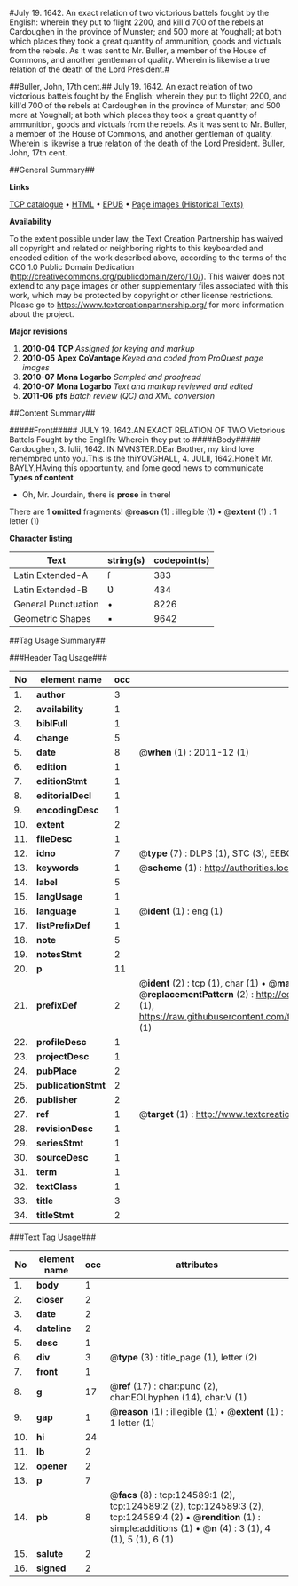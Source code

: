 #July 19. 1642. An exact relation of two victorious battels fought by the English: wherein they put to flight 2200, and kill'd 700 of the rebels at Cardoughen in the province of Munster; and 500 more at Youghall; at both which places they took a great quantity of ammunition, goods and victuals from the rebels. As it was sent to Mr. Buller, a member of the House of Commons, and another gentleman of quality. Wherein is likewise a true relation of the death of the Lord President.#

##Buller, John, 17th cent.##
July 19. 1642. An exact relation of two victorious battels fought by the English: wherein they put to flight 2200, and kill'd 700 of the rebels at Cardoughen in the province of Munster; and 500 more at Youghall; at both which places they took a great quantity of ammunition, goods and victuals from the rebels. As it was sent to Mr. Buller, a member of the House of Commons, and another gentleman of quality. Wherein is likewise a true relation of the death of the Lord President.
Buller, John, 17th cent.

##General Summary##

**Links**

[TCP catalogue](http://www.ota.ox.ac.uk/tcp/)  • 
[HTML](http://tei.it.ox.ac.uk/tcp/Texts-HTML/free/A77/A77779.html)  • 
[EPUB](http://tei.it.ox.ac.uk/tcp/Texts-EPUB/free/A77/A77779.epub) • 
[Page images (Historical Texts)](https://historicaltexts.jisc.ac.uk/eebo-99872165e)

**Availability**

To the extent possible under law, the Text Creation Partnership has waived all copyright and related or neighboring rights to this keyboarded and encoded edition of the work described above, according to the terms of the CC0 1.0 Public Domain Dedication (http://creativecommons.org/publicdomain/zero/1.0/). This waiver does not extend to any page images or other supplementary files associated with this work, which may be protected by copyright or other license restrictions. Please go to https://www.textcreationpartnership.org/ for more information about the project.

**Major revisions**

1. __2010-04__ __TCP__ *Assigned for keying and markup*
1. __2010-05__ __Apex CoVantage__ *Keyed and coded from ProQuest page images*
1. __2010-07__ __Mona Logarbo__ *Sampled and proofread*
1. __2010-07__ __Mona Logarbo__ *Text and markup reviewed and edited*
1. __2011-06__ __pfs__ *Batch review (QC) and XML conversion*

##Content Summary##

#####Front#####
JULY 19. 1642.AN EXACT RELATION OF TWO Victorious Battels Fought by the Engliſh: Wherein they put to
#####Body#####
Cardoughen, 3. Iulii, 1642. IN MVNSTER.DEar Brother, my kind love remembred unto you.This is the thiYOVGHALL, 4. JULII, 1642.Honeſt Mr. BAYLY,HAving this opportunity, and ſome good news to communicate
**Types of content**

  * Oh, Mr. Jourdain, there is **prose** in there!

There are 1 **omitted** fragments! 
 @__reason__ (1) : illegible (1)  •  @__extent__ (1) : 1 letter (1)

**Character listing**


|Text|string(s)|codepoint(s)|
|---|---|---|
|Latin Extended-A|ſ|383|
|Latin Extended-B|Ʋ|434|
|General Punctuation|•|8226|
|Geometric Shapes|▪|9642|

##Tag Usage Summary##

###Header Tag Usage###

|No|element name|occ|attributes|
|---|---|---|---|
|1.|__author__|3||
|2.|__availability__|1||
|3.|__biblFull__|1||
|4.|__change__|5||
|5.|__date__|8| @__when__ (1) : 2011-12 (1)|
|6.|__edition__|1||
|7.|__editionStmt__|1||
|8.|__editorialDecl__|1||
|9.|__encodingDesc__|1||
|10.|__extent__|2||
|11.|__fileDesc__|1||
|12.|__idno__|7| @__type__ (7) : DLPS (1), STC (3), EEBO-CITATION (1), PROQUEST (1), VID (1)|
|13.|__keywords__|1| @__scheme__ (1) : http://authorities.loc.gov/ (1)|
|14.|__label__|5||
|15.|__langUsage__|1||
|16.|__language__|1| @__ident__ (1) : eng (1)|
|17.|__listPrefixDef__|1||
|18.|__note__|5||
|19.|__notesStmt__|2||
|20.|__p__|11||
|21.|__prefixDef__|2| @__ident__ (2) : tcp (1), char (1)  •  @__matchPattern__ (2) : ([0-9\-]+):([0-9IVX]+) (1), (.+) (1)  •  @__replacementPattern__ (2) : http://eebo.chadwyck.com/downloadtiff?vid=$1&page=$2 (1), https://raw.githubusercontent.com/textcreationpartnership/Texts/master/tcpchars.xml#$1 (1)|
|22.|__profileDesc__|1||
|23.|__projectDesc__|1||
|24.|__pubPlace__|2||
|25.|__publicationStmt__|2||
|26.|__publisher__|2||
|27.|__ref__|1| @__target__ (1) : http://www.textcreationpartnership.org/docs/. (1)|
|28.|__revisionDesc__|1||
|29.|__seriesStmt__|1||
|30.|__sourceDesc__|1||
|31.|__term__|1||
|32.|__textClass__|1||
|33.|__title__|3||
|34.|__titleStmt__|2||


###Text Tag Usage###

|No|element name|occ|attributes|
|---|---|---|---|
|1.|__body__|1||
|2.|__closer__|2||
|3.|__date__|2||
|4.|__dateline__|2||
|5.|__desc__|1||
|6.|__div__|3| @__type__ (3) : title_page (1), letter (2)|
|7.|__front__|1||
|8.|__g__|17| @__ref__ (17) : char:punc (2), char:EOLhyphen (14), char:V (1)|
|9.|__gap__|1| @__reason__ (1) : illegible (1)  •  @__extent__ (1) : 1 letter (1)|
|10.|__hi__|24||
|11.|__lb__|2||
|12.|__opener__|2||
|13.|__p__|7||
|14.|__pb__|8| @__facs__ (8) : tcp:124589:1 (2), tcp:124589:2 (2), tcp:124589:3 (2), tcp:124589:4 (2)  •  @__rendition__ (1) : simple:additions (1)  •  @__n__ (4) : 3 (1), 4 (1), 5 (1), 6 (1)|
|15.|__salute__|2||
|16.|__signed__|2||
